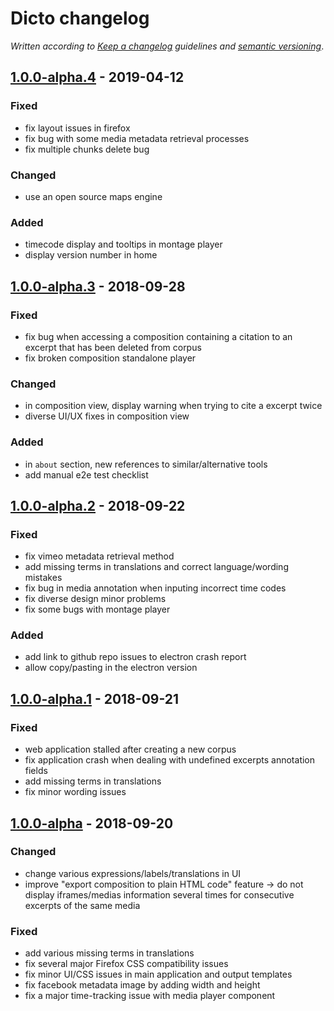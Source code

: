 # Dicto changelog

*Written according to [Keep a changelog](https://keepachangelog.com/en/1.0.0/) guidelines and [semantic versioning](https://semver.org/)*.

## [1.0.0-alpha.4](https://github.com/dictoapp/dicto/tree/1.0.0-alpha.4) - 2019-04-12

### Fixed

* fix layout issues in firefox
* fix bug with some media metadata retrieval processes
* fix multiple chunks delete bug

### Changed

* use an open source maps engine

### Added

* timecode display and tooltips in montage player
* display version number in home

## [1.0.0-alpha.3](https://github.com/dictoapp/dicto/tree/1.0.0-alpha.3) - 2018-09-28

### Fixed

* fix bug when accessing a composition containing a citation to an excerpt that has been deleted from corpus
* fix broken composition standalone player

### Changed

* in composition view, display warning when trying to cite a excerpt twice
* diverse UI/UX fixes in composition view

### Added

* in `about` section, new references to similar/alternative tools
* add manual e2e test checklist

## [1.0.0-alpha.2](https://github.com/dictoapp/dicto/tree/1.0.0-alpha.2) - 2018-09-22

### Fixed

* fix vimeo metadata retrieval method
* add missing terms in translations and correct language/wording mistakes
* fix bug in media annotation when inputing incorrect time codes
* fix diverse design minor problems
* fix some bugs with montage player

### Added

* add link to github repo issues to electron crash report
* allow copy/pasting in the electron version

## [1.0.0-alpha.1](https://github.com/dictoapp/dicto/tree/1.0.0-alpha.1) - 2018-09-21

### Fixed

* web application stalled after creating a new corpus
* fix application crash when dealing with undefined excerpts annotation fields
* add missing terms in translations
* fix minor wording issues

## [1.0.0-alpha](https://github.com/dictoapp/dicto/tree/1.0.0-alpha) - 2018-09-20

### Changed

* change various expressions/labels/translations in UI
* improve "export composition to plain HTML code" feature -> do not display iframes/medias information several times for consecutive excerpts of the same media

### Fixed

* add various missing terms in translations
* fix several major Firefox CSS compatibility issues
* fix minor UI/CSS issues in main application and output templates
* fix facebook metadata image by adding width and height
* fix a major time-tracking issue with media player component
